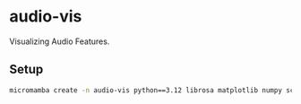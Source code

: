 # audio-vis

Visualizing Audio Features.

## Setup

```sh
micromamba create -n audio-vis python==3.12 librosa matplotlib numpy scipy pillow gradio -c conda-forge
```

